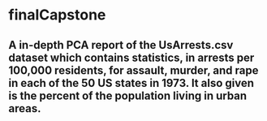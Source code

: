 # finalCapstone
## A in-depth PCA report of the UsArrests.csv dataset which contains statistics, in arrests per 100,000 residents, for assault, murder, and rape in each of the 50 US states in 1973. It also given is the percent of the population living in urban areas.
